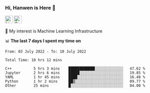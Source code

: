 ### Hi, Hanwen is Here 👋
<p>
	<a href="https://www.linkedin.com/in/liu-hanwen/"><img src="https://img.shields.io/badge/@hanwen-0A66C2?style=flat&logo=LinkedIn&logoColor=white" alt="Linkedin"  height="25px"/></a> 
	<a href="https://scholar.google.com/citations?user=HDF0su0AAAAJ"><img src="https://img.shields.io/badge/scholar-4385FE.svg?&style=plastic&logo=google-scholar&logoColor=white" alt="Google Scholar" height="25px"> </a>
</p>
🌱 My interest is Machine Learning Infrastructure

📊 **The last 7 days I spent my time on** 
<!--START_SECTION:waka-->

```text
From: 03 July 2022 - To: 10 July 2022

Total Time: 10 hrs 12 mins

C++          5 hrs 3 mins    ████████████░░░░░░░░░░░░░   47.62 %
Jupyter      2 hrs 6 mins    █████░░░░░░░░░░░░░░░░░░░░   19.85 %
YAML         1 hr 45 mins    ████░░░░░░░░░░░░░░░░░░░░░   16.48 %
Python       1 hr 2 mins     ██▒░░░░░░░░░░░░░░░░░░░░░░   09.77 %
Other        25 mins         █░░░░░░░░░░░░░░░░░░░░░░░░   04.00 %
```

<!--END_SECTION:waka-->


<!--
**david990917/david990917** is a ✨ _special_ ✨ repository because its `README.md` (this file) appears on your GitHub profile.

Here are some ideas to get you started:

- 🔭 I’m currently working on ...
- 🌱 I’m currently learning ...
- 👯 I’m looking to collaborate on ...
- 🤔 I’m looking for help with ...
- 💬 Ask me about ...
- 📫 How to reach me: ...
- 😄 Pronouns: ...
- ⚡ Fun fact: ...
-->
